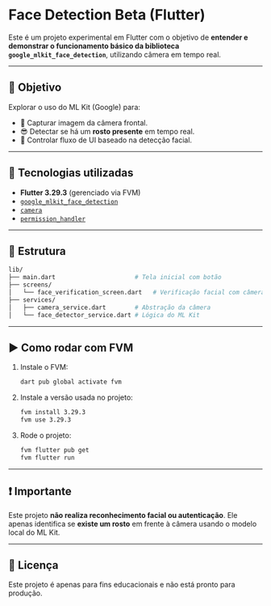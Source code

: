 
# Face Detection Beta (Flutter)

Este é um projeto experimental em Flutter com o objetivo de **entender e demonstrar o funcionamento básico da biblioteca `google_mlkit_face_detection`**, utilizando câmera em tempo real.

---

## 🎯 Objetivo

Explorar o uso do ML Kit (Google) para:

- 📸 Capturar imagem da câmera frontal.
- 😎 Detectar se há um **rosto presente** em tempo real.
- 🔄 Controlar fluxo de UI baseado na detecção facial.

---

## 🧠 Tecnologias utilizadas

- **Flutter 3.29.3** (gerenciado via FVM)
- [`google_mlkit_face_detection`](https://pub.dev/packages/google_mlkit_face_detection)
- [`camera`](https://pub.dev/packages/camera)
- [`permission_handler`](https://pub.dev/packages/permission_handler)

---

## 📂 Estrutura

```bash
lib/
├── main.dart                      # Tela inicial com botão
├── screens/
│   └── face_verification_screen.dart   # Verificação facial com câmera em tempo real
├── services/
│   ├── camera_service.dart        # Abstração da câmera
│   └── face_detector_service.dart # Lógica do ML Kit
```

---

## ▶️ Como rodar com FVM

1. Instale o FVM:
   ```bash
   dart pub global activate fvm
   ```

2. Instale a versão usada no projeto:
   ```bash
   fvm install 3.29.3
   fvm use 3.29.3
   ```

3. Rode o projeto:
   ```bash
   fvm flutter pub get
   fvm flutter run
   ```

---

## ❗ Importante

Este projeto **não realiza reconhecimento facial ou autenticação**. Ele apenas identifica se **existe um rosto** em frente à câmera usando o modelo local do ML Kit.

---

## 📘 Licença

Este projeto é apenas para fins educacionais e não está pronto para produção.